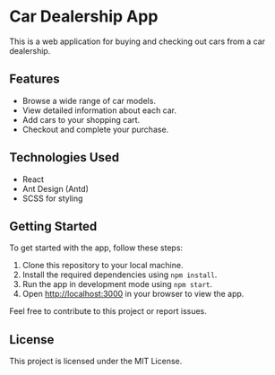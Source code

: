 # Car Dealership App

This is a web application for buying and checking out cars from a car dealership.

## Features

- Browse a wide range of car models.
- View detailed information about each car.
- Add cars to your shopping cart.
- Checkout and complete your purchase.


## Technologies Used

- React
- Ant Design (Antd)
- SCSS for styling


## Getting Started

To get started with the app, follow these steps:

1. Clone this repository to your local machine.
2. Install the required dependencies using `npm install`.
3. Run the app in development mode using `npm start`.
4. Open [http://localhost:3000](http://localhost:3000) in your browser to view the app.


Feel free to contribute to this project or report issues.

## License

This project is licensed under the MIT License.
